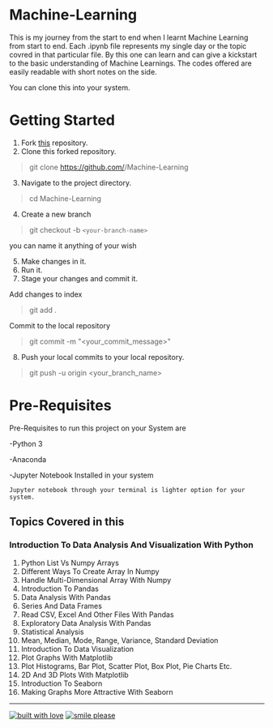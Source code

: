 # Machine-Learning
This is my journey from the start to end when I learnt Machine Learning from start to end.
Each .ipynb file represents my single day or the topic covred in that particular file. By this one can learn and can give a kickstart to the basic understanding of Machine Learnings. The codes offered are easily readable with short notes on the side.

You can clone this into your system.

# Getting Started

1. Fork [this](https://github.com/himaniaggarwal2/Machine-Learning.git) repository.
2. Clone this forked repository.
>git clone https://github.com/<your-github-username>/Machine-Learning
3. Navigate to the project directory.
>cd Machine-Learning
4. Create a new branch
>git checkout -b `<your-branch-name>`
 
you can name it anything of your wish

5. Make changes in it.
6. Run it.
7. Stage your changes and commit it.
 
Add changes to index

>git add .


Commit to the local repository

>git commit -m "<your_commit_message>"

8. Push your local commits to your local repository.
>git push -u origin <your_branch_name>

# Pre-Requisites 
Pre-Requisites to run this project on your System are 

-Python 3

-Anaconda 

-Jupyter Notebook Installed in your system

    Jupyter notebook through your terminal is lighter option for your system.

## Topics Covered in this
### Introduction To Data Analysis And Visualization With Python
1. Python List Vs Numpy Arrays
1. Different Ways To Create Array In Numpy
1. Handle Multi-Dimensional Array With Numpy
1. Introduction To Pandas
2. Data Analysis With Pandas
3. Series And Data Frames
4. Read CSV, Excel And Other Files With Pandas
5. Exploratory Data Analysis With Pandas
6. Statistical Analysis
7. Mean, Median, Mode, Range, Variance, Standard Deviation
7. Introduction To Data Visualization
8. Plot Graphs With Matplotlib
10. Plot Histograms, Bar Plot, Scatter Plot, Box Plot, Pie Charts Etc.
11. 2D And 3D Plots With Matplotlib
12. Introduction To Seaborn
13. Making Graphs More Attractive With Seaborn
 
 ---

[![built with love](https://forthebadge.com/images/badges/built-with-love.svg)](https://www.linkedin.com/in/himaniaggarwal2/) [![smile please](https://forthebadge.com/images/badges/makes-people-smile.svg)](https://github.com/himaniaggarwal2/)

